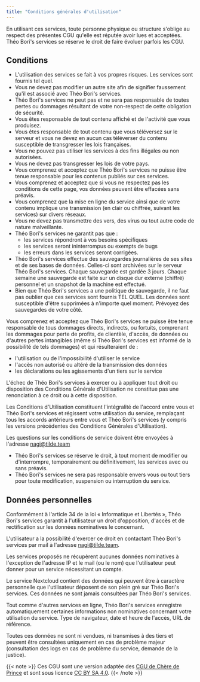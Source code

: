 ```yaml
---
title: "Conditions générales d'utilisation"
---
```


En utilisant ces services, toute personne physique ou structure s'oblige au respect des présentes CGU qu'elle est réputée avoir lues et acceptées. Théo Bori's services se réserve le droit de faire évoluer parfois les CGU.

## Conditions

* L'utilisation des services se fait à vos propres risques. Les services sont fournis tel quel.
* Vous ne devez pas modifier un autre site afin de signifier faussement qu'il est associé avec Théo Bori's services.
* Théo Bori's services ne peut pas et ne sera pas responsable de toutes pertes ou dommages résultant de votre non-respect de cette obligation de sécurité.
* Vous êtes responsable de tout contenu affiché et de l'activité que vous produisez.
* Vous êtes responsable de tout contenu que vous téléversez sur le serveur et vous ne devez en aucun cas téléverser du contenu susceptible de transgresser les lois françaises.
* Vous ne pouvez pas utiliser les services à des fins illégales ou non autorisées.
* Vous ne devez pas transgresser les lois de votre pays.
* Vous comprenez et acceptez que Théo Bori's services ne puisse être tenue responsable pour les contenus publiés sur ces services.
* Vous comprenez et acceptez que si vous ne respectez pas les conditions de cette page, vos données peuvent être effacées sans préavis.
* Vous comprenez que la mise en ligne du service ainsi que de votre contenu implique une transmission (en clair ou chiffrée, suivant les services) sur divers réseaux.
* Vous ne devez pas transmettre des vers, des virus ou tout autre code de nature malveillante.
* Théo Bori's services ne garantit pas que :
  * les services répondront à vos besoins spécifiques
  * les services seront ininterrompus ou exempts de bugs
  * les erreurs dans les services seront corrigées.
* Théo Bori's services effectue des sauvegardes journalières de ses sites et de ses bases de données. Celles-ci sont archivées sur le serveur Théo Bori's services. Chaque sauvegarde est gardée 3 jours. Chaque semaine une sauvegarde est faite sur un disque dur externe (chiffré) personnel et un snapshot de la machine est effectué.
* Bien que Théo Bori's services a une politique de sauvegarde, il ne faut pas oublier que ces services sont fournis TEL QUEL. Les données sont susceptible d'être supprimées à n'importe quel moment. Prévoyez des sauvegardes de votre côté.

Vous comprenez et acceptez que Théo Bori's services ne puisse être tenue responsable de tous dommages directs, indirects, ou fortuits, comprenant les dommages pour perte de profits, de clientèle, d'accès, de données ou d'autres pertes intangibles (même si Théo Bori's services est informé de la possibilité de tels dommages) et qui résulteraient de :

* l'utilisation ou de l'impossibilité d'utiliser le service
* l'accès non autorisé ou altéré de la transmission des données
* les déclarations ou les agissements d'un tiers sur le service

L'échec de Théo Bori's services à exercer ou à appliquer tout droit ou disposition des Conditions Générale d'Utilisation ne constitue pas une renonciation à ce droit ou à cette disposition.

Les Conditions d'Utilisation constituent l'intégralité de l'accord entre vous et Théo Bori's services et régissent votre utilisation du service, remplaçant tous les accords antérieurs entre vous et Théo Bori's services (y compris les versions précédentes des Conditions Générales d'Utilisation).

Les questions sur les conditions de service doivent être envoyées à l'adresse nagi@tilde.team

* Théo Bori's services se réserve le droit, à tout moment de modifier ou d'interrompre, temporairement ou définitivement, les services avec ou sans préavis.
* Théo Bori's services ne sera pas responsable envers vous ou tout tiers pour toute modification, suspension ou interruption du service.

## Données personnelles

Conformément à l'article 34 de la loi « Informatique et Libertés », Théo Bori's services garantit à l'utilisateur un droit d'opposition, d'accès et de rectification sur les données nominatives le concernant.

L'utilisateur a la possibilité d'exercer ce droit en contactant Théo Bori's services par mail à l'adresse nagi@tilde.team.

Les services proposés ne récupèrent aucunes données nominatives à l'exception de l'adresse IP et le mail (ou le nom) que l'utilisateur peut donner pour un service nécessitant un compte.

Le service Nextcloud contient des données qui peuvent être à caractère personnelle que l'utilisateur déposent de son plein gré sur Théo Bori's services. Ces données ne sont jamais consultées par Théo Bori's services.

Tout comme d'autres services en ligne, Théo Bori's services enregistre automatiquement certaines informations non nominatives concernant votre utilisation du service. Type de navigateur, date et heure de l'accès, URL de référence.

Toutes ces données ne sont ni vendues, ni transmises à des tiers et peuvent être consultées uniquement en cas de problème majeur (consultation des logs en cas de problème du service, demande de la justice).

{{< note >}}
Ces CGU sont une version adaptée des [CGU de Chère de Prince](https://cheredeprince.net/cgu/) et sont sous licence [CC BY SA 4.0](https://creativecommons.org/licenses/by-nc-sa/4.0/deed.fr).
{{< /note >}}
